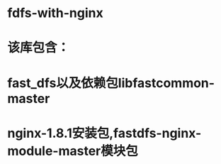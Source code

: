 # fdfs-with-nginx
# 该库包含：
# fast_dfs以及依赖包libfastcommon-master
# nginx-1.8.1安装包,fastdfs-nginx-module-master模块包
